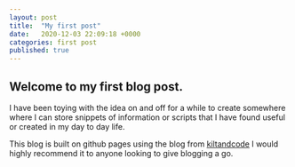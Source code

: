 ```yaml
---
layout: post
title:  "My first post"
date:   2020-12-03 22:09:18 +0000
categories: first post
published: true
---
```

## Welcome to my first blog post.

I have been toying with the idea on and off for a while to create somewhere where I can store snippets of information or scripts that I have found useful or created in my day to day life.

This blog is built on github pages using the blog from [kiltandcode](https://www.kiltandcode.com/2020/04/30/how-to-create-a-blog-using-jekyll-and-github-pages-on-windows/) I would highly recommend it to anyone looking to give blogging a go.